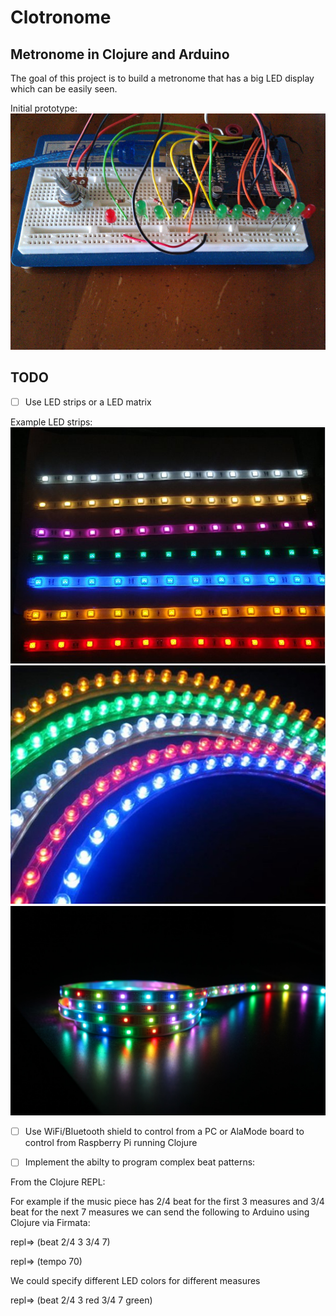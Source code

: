# Clotronome

## Metronome in Clojure and Arduino


The goal of this project is to build a metronome that has a big 
LED display which can be easily seen.



Initial prototype:
![Clotronome metronome](/images/metronome.jpg)


## TODO 
- [ ]  Use LED strips or a LED matrix

Example LED strips:
![LEDs](/images/st1.jpg)
![LEDs](/images/st2.jpg)
![LEDs](/images/st3.jpg)

- [ ]  Use WiFi/Bluetooth shield to control from a PC  or  AlaMode board to control from  Raspberry Pi running Clojure

- [ ] Implement the abilty to program complex beat patterns:

From the Clojure REPL:

For example if the music piece has 2/4 beat for the first 3 measures and 3/4 beat for the next 7 measures we can send the following to Arduino using Clojure via Firmata:

repl=> (beat 2/4  3  3/4  7) 

repl=> (tempo 70)

We could specify different LED colors for different measures

repl=> (beat 2/4  3 red   3/4  7 green) 

